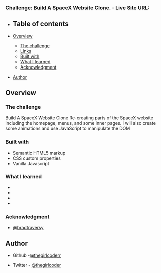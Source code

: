 ### Challenge: Build A SpaceX Website Clone. - Live Site URL: 


- ## Table of contents

- [Overview](#overview)
  - [The challenge](#the-challenge)
  - [Links](#links)
  - [Built with](#built-with)
  - [What I learned](#what-i-learned)
  - [Acknowledgment](#acknowledgment)
- [Author](#author)

## Overview

### The challenge
 Build A SpaceX Website Clone
  Re-creating parts of the SpaceX website including the homepage, menus, and some inner pages. I will also create some animations and use JavaScript to manipulate the DOM





### Built with

- Semantic HTML5 markup
- CSS custom properties
- Vanilla Javascript

### What I learned

- 
- 
- 
- 


### Acknowledgment
- [@bradtraversy](https://github.com/bradtraversy)


## Author

- Github -[@thegirlcoderr](https://github.com/thegirlcoderr)

- Twitter - [@thegirlcoder](https://twitter.com/thegirlcoder)
